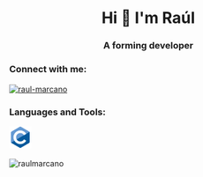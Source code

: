 <h1 align="center">Hi 👋 I'm Raúl</h1>
<h3 align="center">A forming developer</h3>

<h3 align="left">Connect with me:</h3>
<p align="left">
<a href="https://linkedin.com/in/raul-marcano" target="blank"><img align="center" src="https://raw.githubusercontent.com/rahuldkjain/github-profile-readme-generator/master/src/images/icons/Social/linked-in-alt.svg" alt="raul-marcano" height="30" width="40" /></a>
</p>

<h3 align="left">Languages and Tools:</h3>
<p align="left"> <a href="https://www.cprogramming.com/" target="_blank" rel="noreferrer"> <img src="https://raw.githubusercontent.com/devicons/devicon/master/icons/c/c-original.svg" alt="c" width="40" height="40"/> </a> </p>

<p><img align="center" src="https://github-readme-streak-stats.herokuapp.com/?user=raulmarcano&" alt="raulmarcano" /></p>
